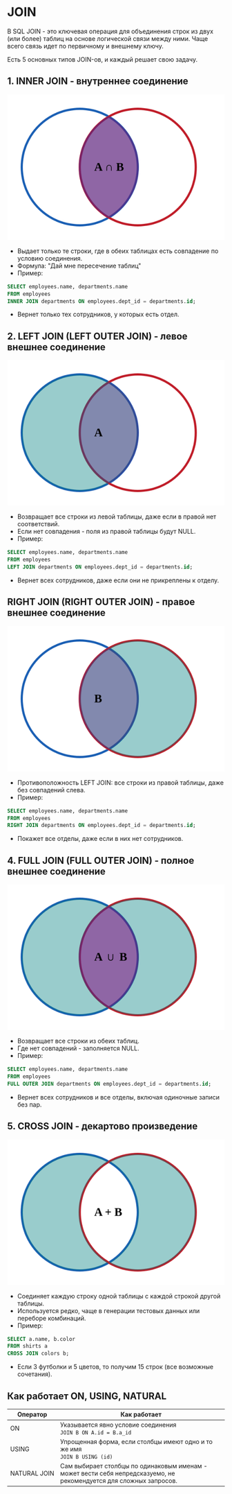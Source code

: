 # JOIN
В SQL JOIN - это ключевая операция для объединения строк из двух (или более) таблиц на основе логической связи между ними. Чаще всего связь идет по первичному и внешнему ключу.

Есть 5 основных типов JOIN-ов, и каждый решает свою задачу.
## 1. INNER JOIN - внутреннее соединение
![Alt text](./attachments/inner.svg)
- Выдает только те строки, где в обеих таблицах есть совпадение по условию соединения.
- Формула: "Дай мне пересечение таблиц"
- Пример:
```sql
SELECT employees.name, departments.name
FROM employees
INNER JOIN departments ON employees.dept_id = departments.id;
```
- Вернет только тех сотрудников, у которых есть отдел.
## 2. LEFT JOIN (LEFT OUTER JOIN) - левое внешнее соединение
![Alt text](./attachments/left.svg)
- Возвращает все строки из левой таблицы, даже если в правой нет соответствий.
- Если нет совпадения - поля из правой таблицы будут NULL.
- Пример:
```sql
SELECT employees.name, departments.name
FROM employees
LEFT JOIN departments ON employees.dept_id = departments.id;
```
- Вернет всех сотрудников, даже если они не прикреплены к отделу.
## RIGHT JOIN (RIGHT OUTER JOIN) - правое внешнее соединение
![Alt text](./attachments/right.svg)
- Противоположность LEFT JOIN: все строки из правой таблицы, даже без совпадений слева.
- Пример:
```sql
SELECT employees.name, departments.name
FROM employees
RIGHT JOIN departments ON employees.dept_id = departments.id;
```
- Покажет все отделы, даже если в них нет сотрудников.
## 4. FULL JOIN (FULL OUTER JOIN) - полное внешнее соединение
![Alt text](./attachments/full.svg)
- Возвращает все строки из обеих таблиц.
- Где нет совпадений - заполняется NULL.
- Пример:
```sql
SELECT employees.name, departments.name
FROM employees
FULL OUTER JOIN departments ON employees.dept_id = departments.id;
```
- Вернет всех сотрудников и все отделы, включая одиночные записи без пар.
## 5. CROSS JOIN - декартово произведение
![Alt text](./attachments/cross.svg)
- Соединяет каждую строку одной таблицы с каждой строкой другой таблицы.
- Используется редко, чаще в генерации тестовых данных или переборе комбинаций.
- Пример:
```sql
SELECT a.name, b.color
FROM shirts a
CROSS JOIN colors b;
```
- Если 3 футболки и 5 цветов, то получим 15 строк (все возможные сочетания).
## Как работает ON, USING, NATURAL

| Оператор                  | Как работает                                                                                                        |
| ------------------------- | ------------------------------------------------------------------------------------------------------------------- |
| ON                        | Указывается явно условие соединения<br>`JOIN B ON A.id = B.a_id`                                                    |
| USING                     | Упрощенная форма, если столбцы имеют одно и то же имя<br>`JOIN B USING (id)`                                        |
| <nobr>NATURAL JOIN</nobr> | Сам выбирает столбцы по одинаковым именам - может вести себя непредсказуемо, не рекомендуется для сложных запросов. |
